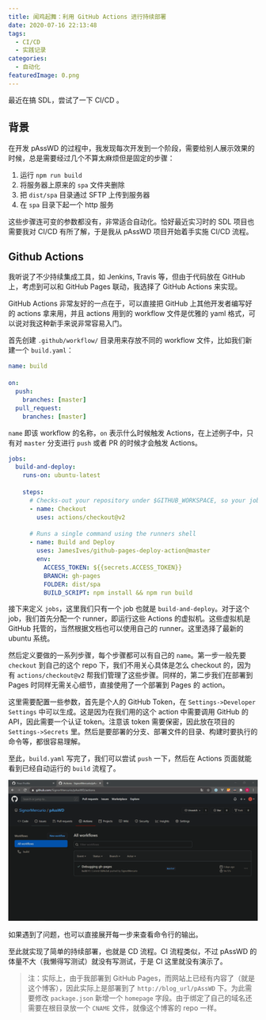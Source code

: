 ```yaml
---
title: 闻鸡起舞：利用 GitHub Actions 进行持续部署
date: 2020-07-16 22:13:48
tags:
  - CI/CD
  - 实践记录
categories:
  - 自动化
featuredImage: 0.png
---
```


最近在搞 SDL，尝试了一下 CI/CD 。

<!--more-->

## 背景

在开发 pAssWD 的过程中，我发现每次开发到一个阶段，需要给别人展示效果的时候，总是需要经过几个不算太麻烦但是固定的步骤：

1. 运行 `npm run build`
2. 将服务器上原来的 `spa` 文件夹删除
3. 把 `dist/spa` 目录通过 SFTP 上传到服务器
4. 在 `spa` 目录下起一个 http 服务

这些步骤连可变的参数都没有，非常适合自动化。恰好最近实习时的 SDL 项目也需要我对 CI/CD 有所了解，于是我从 pAssWD 项目开始着手实施 CI/CD 流程。

## Github Actions

我听说了不少持续集成工具，如 Jenkins, Travis 等，但由于代码放在 GitHub 上，考虑到可以和 GitHub Pages 联动，我选择了 GitHub Actions 来实现。

GitHub Actions 非常友好的一点在于，可以直接把 GitHub 上其他开发者编写好的 actions 拿来用，并且 actions 用到的 workflow 文件是优雅的 yaml 格式，可以说对我这种新手来说非常容易入门。

首先创建 `.github/workflow/` 目录用来存放不同的 workflow 文件，比如我们新建一个 `build.yaml`：

```yaml
name: build

on:
  push:
    branches: [master]
  pull_request:
    branches: [master]
```

`name` 即该 workflow 的名称，`on` 表示什么时候触发 Actions，在上述例子中，只有对 `master` 分支进行 `push` 或者 PR 的时候才会触发 Actions。

```yaml
jobs:
  build-and-deploy:
    runs-on: ubuntu-latest

    steps:
      # Checks-out your repository under $GITHUB_WORKSPACE, so your job can access it
      - name: Checkout
        uses: actions/checkout@v2

      # Runs a single command using the runners shell
      - name: Build and Deploy
        uses: JamesIves/github-pages-deploy-action@master
        env:
          ACCESS_TOKEN: ${{secrets.ACCESS_TOKEN}}
          BRANCH: gh-pages
          FOLDER: dist/spa
          BUILD_SCRIPT: npm install && npm run build
```

接下来定义 `jobs`，这里我们只有一个 job 也就是 `build-and-deploy`。对于这个 job，我们首先分配一个 runner，即运行这些 Actions 的虚拟机。这些虚拟机是 GitHub 托管的，当然根据文档也可以使用自己的 runner。这里选择了最新的 ubuntu 系统。

然后定义要做的一系列步骤，每个步骤都可以有自己的 `name`。第一步一般先要 `checkout` 到自己的这个 repo 下，我们不用关心具体是怎么 checkout 的，因为有 `actions/checkout@v2` 帮我们管理了这些步骤。同样的，第二步我们在部署到 Pages 时同样无需关心细节，直接使用了一个部署到 Pages 的 action。

这里需要配置一些参数，首先是个人的 GitHub Token，在 `Settings->Developer Settings` 中可以生成。这是因为在我们用的这个 action 中需要调用 GitHub 的 API，因此需要一个认证 token。注意该 token 需要保密，因此放在项目的 `Settings->Secrets` 里。然后是要部署的分支、部署文件的目录、构建时要执行的命令等，都很容易理解。

至此，`build.yaml` 写完了，我们可以尝试 `push` 一下，然后在 Actions 页面就能看到已经自动运行的 `build` 流程了。

![图 1｜Actions 页面](0.png)

如果遇到了问题，也可以直接展开每一步来查看命令行的输出。

至此就实现了简单的持续部署，也就是 CD 流程。CI 流程类似，不过 pAssWD 的体量不大（我懒得写测试）就没有写测试，于是 CI 这里就没有演示了。

> 注：实际上，由于我部署到 GitHub Pages，而网站上已经有内容了（就是这个博客），因此实际上是部署到了 `http://blog_url/pAssWD` 下。为此需要修改 `package.json` 新增一个 `homepage` 字段。由于绑定了自己的域名还需要在根目录放一个 `CNAME` 文件，就像这个博客的 repo 一样。
